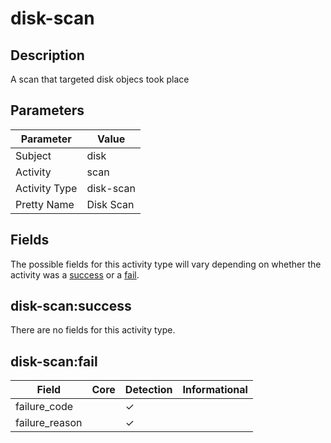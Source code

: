 disk-scan
=========

Description
-----------
A scan that targeted disk objecs took place

Parameters
----------
| Parameter     | Value     |
| ------------- | --------- |
| Subject       | disk      |
| Activity      | scan      |
| Activity Type | disk-scan |
| Pretty Name   | Disk Scan |


Fields
------

The possible fields for this activity type will vary depending on whether the activity was a [success](#disk-scansuccess) or a [fail](#disk-scanfail).


disk-scan:success
-----------------

There are no fields for this activity type.


disk-scan:fail
--------------

| Field          | Core | Detection | Informational |
| -------------- | ---- | --------- | ------------- |
| failure_code   |      | &#10003;  |               |
| failure_reason |      | &#10003;  |               |